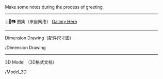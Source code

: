 Make some notes during the process of greeting. 

----
🀎🐼📷 图集（来自网络）
[Gallery Here](https://joefirmament.github.io/Bullitt_Cargo_Bike_DaQ/)

----

Dimension Drawing（配件尺寸图）

/Dimension Drawing 

---
3D Model （3D格式文档）

/Model_3D

